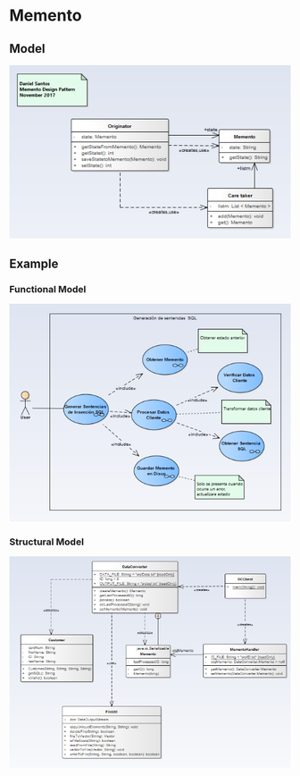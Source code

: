 # Memento

## Model
![Model](memento.png)

## Example

### Functional Model
  ![functional](exercise/functional.png)

### Structural Model
  ![structural](exercise/structural.png)
